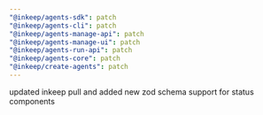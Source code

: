 ```yaml
---
"@inkeep/agents-sdk": patch
"@inkeep/agents-cli": patch
"@inkeep/agents-manage-api": patch
"@inkeep/agents-manage-ui": patch
"@inkeep/agents-run-api": patch
"@inkeep/agents-core": patch
"@inkeep/create-agents": patch
---
```


updated inkeep pull and added new zod schema support for status components
